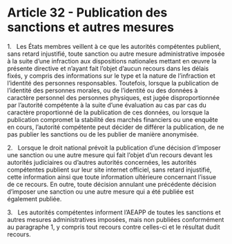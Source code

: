# Article 32 - Publication des sanctions et autres mesures


1.   Les États membres veillent à ce que les autorités compétentes publient, sans retard injustifié, toute sanction ou autre mesure administrative imposée à la suite d’une infraction aux dispositions nationales mettant en œuvre la présente directive et n’ayant fait l’objet d’aucun recours dans les délais fixés, y compris des informations sur le type et la nature de l’infraction et l’identité des personnes responsables. Toutefois, lorsque la publication de l’identité des personnes morales, ou de l’identité ou des données à caractère personnel des personnes physiques, est jugée disproportionnée par l’autorité compétente à la suite d’une évaluation au cas par cas du caractère proportionné de la publication de ces données, ou lorsque la publication compromet la stabilité des marchés financiers ou une enquête en cours, l’autorité compétente peut décider de différer la publication, de ne pas publier les sanctions ou de les publier de manière anonymisée.

2.   Lorsque le droit national prévoit la publication d’une décision d’imposer une sanction ou une autre mesure qui fait l’objet d’un recours devant les autorités judiciaires ou d’autres autorités concernées, les autorités compétentes publient sur leur site internet officiel, sans retard injustifié, cette information ainsi que toute information ultérieure concernant l’issue de ce recours. En outre, toute décision annulant une précédente décision d’imposer une sanction ou une autre mesure qui a été publiée est également publiée.

3.   Les autorités compétentes informent l’AEAPP de toutes les sanctions et autres mesures administratives imposées, mais non publiées conformément au paragraphe 1, y compris tout recours contre celles-ci et le résultat dudit recours.
